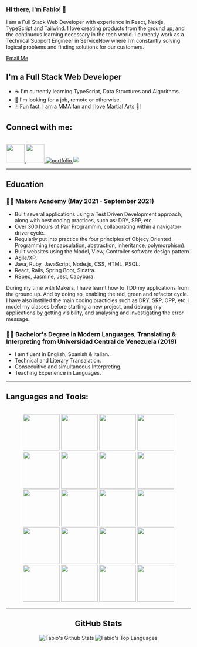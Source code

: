 ### Hi there, I'm Fabio! 👋

I am a Full Stack Web Developer with experience in React, Nextjs, TypeScript and Tailwind. I love creating products from the ground up, and the continuous learning necessary in the tech world. I currently work as a Technical Support Engineer in ServiceNow where I’m constantly solving logical problems and finding solutions for our customers.

[Email Me](mailto:alessf13@gmail.com)

## I'm a Full Stack Web Developer

- ☕ I'm currently learning TypeScript, Data Structures and Algorithms.
- 👷 I'm looking for a job, remote or otherwise.
- 🃏 Fun fact: I am a MMA fan and I love Martial Arts 👊!

## Connect with me:

<br />

<div align="left">
  <a href="https://www.linkedin.com/in/rodriguezfabio/">
	<img src="https://cdn.jsdelivr.net/gh/devicons/devicon/icons/linkedin/linkedin-original.svg" width="50" height="50" />
   </a>
<a href="https://frontendmasters.com/u/frodri13/">
	<img src="https://frontendmasters.com/favicon-32x32.png" width="50" height="50"/>	
</a>
<a href="https://fabio-rodriguez.netlify.app/">
    <img alt="portfolio" title="My Portfolio" src="https://img.shields.io/badge/Portfolio-3b5998?style=for-the-badge&logo=google-chrome&logoColor=1F222A">
	</a>
<a href="https://github.com/frodri13/resume/blob/main/CV.pdf" target='_blank'>
    <img src="https://img.shields.io/badge/CV-%23AD2C27?style=for-the-badge&logo=CV&logoColor=white"/>
</a>

</div>

---

## Education

### 👨‍🎓 Makers Academy (May 2021 - September 2021)

- Built several applications using a Test Driven Development approach, along with best coding practices, such as: DRY, SRP, etc.
- Over 300 hours of Pair Programmin, collaborating within a navigator-driver cycle.
- Regularly put into practice the four principles of Objecy Oriented Programming (encapsulation, abstraction, inheritance, polymorphism).
- Built websites using the Model, View, Controller software design pattern.
- Agile/XP.
- Java, Ruby, JavaScript, Node.js, CSS, HTML, PSQL.
- React, Rails, Spring Boot, Sinatra.
- RSpec, Jasmine, Jest, Capybara.

During my time with Makers, I have learnt how to TDD my applications from the ground up. And by doing so, enabling the red, green and refactor cycle. I have also instilled the main coding practicies such as DRY, SRP, OPP, etc. I model my classes before starting a new project, and debugg my applications by getting visibility, and analysing and investigating the error message.

### 👨‍🎓 Bachelor's Degree in Modern Languages, Translating & Interpreting from Universidad Central de Venezuela (2019)

- I am fluent in English, Spanish & Italian.
- Technical and Literary Transalation.
- Consecuitive and simultaneous Interpreting.
- Teaching Experience in Languages.

---

## Languages and Tools:

<br />

<div align="center" >
 
<img src="https://cdn.jsdelivr.net/gh/devicons/devicon/icons/typescript/typescript-plain.svg" width="100" height="100" />
<img src="https://cdn.jsdelivr.net/gh/devicons/devicon/icons/javascript/javascript-plain.svg" width="100" height="100" />     
<img src="https://cdn.jsdelivr.net/gh/devicons/devicon/icons/nextjs/nextjs-original.svg" width="100" height="100" />
<img src="https://cdn.jsdelivr.net/gh/devicons/devicon/icons/react/react-original-wordmark.svg" width="100" height="100" />
<img src="https://cdn.jsdelivr.net/gh/devicons/devicon/icons/tailwindcss/tailwindcss-plain.svg" width="100" height="100" />
<img src="https://cdn.jsdelivr.net/gh/devicons/devicon/icons/nodejs/nodejs-original-wordmark.svg" width="100" height="100" />
<img src="https://cdn.jsdelivr.net/gh/devicons/devicon/icons/python/python-original-wordmark.svg" width="100" height="100" />
<img src="https://cdn.jsdelivr.net/gh/devicons/devicon/icons/django/django-plain-wordmark.svg" width="100" height="100" />
<img src="https://cdn.jsdelivr.net/gh/devicons/devicon/icons/html5/html5-plain-wordmark.svg" width="100" height="100" />
<img src="https://cdn.jsdelivr.net/gh/devicons/devicon/icons/css3/css3-original.svg" width="100" height="100" />
<img src="https://cdn.jsdelivr.net/gh/devicons/devicon/icons/figma/figma-original.svg" width="100" height="100" />
<img src="https://cdn.jsdelivr.net/gh/devicons/devicon/icons/docker/docker-original-wordmark.svg" width="100" height="100" />
<img src="https://cdn.jsdelivr.net/gh/devicons/devicon/icons/amazonwebservices/amazonwebservices-original.svg" width="100" height="100" />                    
<img src="https://cdn.jsdelivr.net/gh/devicons/devicon/icons/java/java-original.svg" width="100" height="100" width="100" height="100" />
<img src="https://cdn.jsdelivr.net/gh/devicons/devicon/icons/ruby/ruby-original.svg" width="100" height="100" width="100" height="100" />
<img src="https://cdn.jsdelivr.net/gh/devicons/devicon/icons/postgresql/postgresql-plain-wordmark.svg" width="100" height="100" />
<img src="https://cdn.jsdelivr.net/gh/devicons/devicon/icons/mongodb/mongodb-original-wordmark.svg" width="100" height="100" />
<img src="https://cdn.jsdelivr.net/gh/devicons/devicon/icons/firebase/firebase-plain-wordmark.svg" width="100" height="100" />
<img src="https://cdn.jsdelivr.net/gh/devicons/devicon/icons/vim/vim-original.svg" width="100" height="100" />
<img src="https://cdn.jsdelivr.net/gh/devicons/devicon/icons/vscode/vscode-original.svg" width="100" height="100" />
                              
<div/>

---

## GitHub Stats

<p align="center">
    <img alt="Fabio's Github Stats" src="https://github-readme-stats.vercel.app/api?username=frodri13&theme=transparent&show_icons=true&hide_border=true&bg_color=0D1117&hide=html,css" /></a>
  <img alt="Fabio's Top Languages" src="https://github-readme-stats.vercel.app/api/top-langs/?username=frodri13&langs_count=8&count_private=true&layout=compact&theme=transparent&hide_border=true&bg_color=0D1117&hide=html,css" /></a>
</p>
